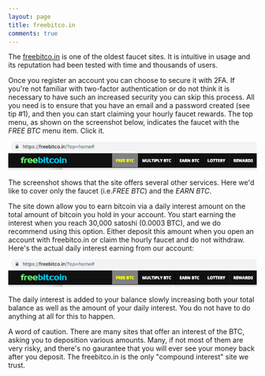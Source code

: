 ```yaml
---
layout: page
title: freebitco.in
comments: true
---
```


The <a href="http://bit.ly/www-freebitcoin" target="_blank">freebitco.in</a> is one of the oldest faucet sites. It is  intuitive in usage and its reputation had been tested with time and thousands of users.

Once you register an account you can choose to secure it with 2FA. If you're not familiar with two-factor authentication or do not think it is necessary to have such an increased security you can skip this process. All you need is to ensure that you have an email and a password created (see tip #1), and then you can start claiming your hourly faucet rewards. The top menu, as shown on the screenshot below, indicates the faucet with the <i>FREE BTC</i> menu item. Click it.
<p> </p>
<p><img src="/assets/images/freebitco.in-01.png" border="0"></p>
<p> </p>
The screenshot shows that the site offers several other services. Here we'd like to cover only the faucet (i.e.<i>FREE BTC</i>) and the <i>EARN BTC</i>.
<p> </p>
The site down allow you to earn bitcoin via a daily interest amount on the total amount of bitcoin you hold in your account. You start earning the interest when you reach 30,000 satoshi (0.0003 BTC), and we do recommend using this option. Either deposit this amount when you open an account with freebitco.in or claim the hourly faucet and do not withdraw. Here's the actual daily interest earning from our account:
<p> </p>
<p><img src="/assets/images/freebitco.in-01.png" border="0"></p>
<p> </p>
The daily interest is added to your balance slowly increasing both your total balance as well as the amount of your daily interest. You do not have to do anything at all for this to happen.
<p> </p>
A word of caution. There are many sites that offer an interest of the BTC, asking you to deposition various amounts. Many, if not most of them are very risky, and there's no gaurantee that you will ever see your money back after you deposit. The freebitco.in is the only "compound interest" site we trust.
